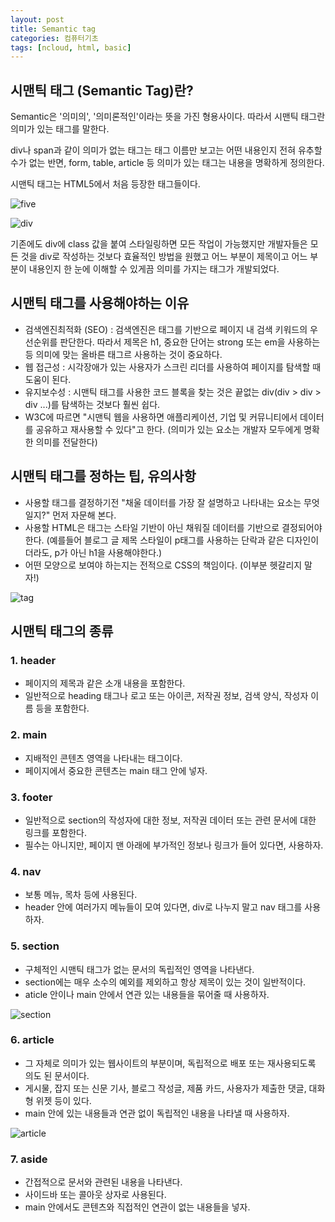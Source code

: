 ```yaml
---
layout: post
title: Semantic tag
categories: 컴퓨터기초
tags: [ncloud, html, basic]
---
```


## 시맨틱 태그 (Semantic Tag)란?

Semantic은 '의미의', '의미론적인'이라는 뜻을 가진 형용사이다. 따라서 시맨틱 태그란 의미가 있는 태그를 말한다.  
  
div나 span과 같이 의미가 없는 태그는 태그 이름만 보고는 어떤 내용인지 전혀 유추할 수가 없는 반면, form, table, article 등 의미가 있는 태그는 내용을 명확하게 정의한다.  
  
시맨틱 태그는 HTML5에서 처음 등장한 태그들이다.  

![five](https://img1.daumcdn.net/thumb/R1280x0/?scode=mtistory2&fname=https%3A%2F%2Ft1.daumcdn.net%2Fcfile%2Ftistory%2F99D4353D5A90D2131B)

![div](https://velog.velcdn.com/images%2Fgil0127%2Fpost%2Fb3a97fa2-7cad-4c27-8011-d78f707f43b0%2F1111111.PNG)

기존에도 div에 class 값을 붙여 스타일링하면 모든 작업이 가능했지만 개발자들은 모든 것을 div로 작성하는 것보다 효율적인 방법을 원했고 어느 부분이 제목이고 어느 부분이 내용인지 한 눈에 이해할 수 있게끔 의미를 가지는 태그가 개발되었다.  

## 시맨틱 태그를 사용해야하는 이유

- 검색엔진최적화 (SEO) : 검색엔진은 태그를 기반으로 페이지 내 검색 키워드의 우선순위를 판단한다. 따라서 제목은 h1, 중요한 단어는 strong 또는 em을 사용하는 등 의미에 맞는 올바른 태그르 사용하는 것이 중요하다.
- 웹 접근성 : 시각장애가 있는 사용자가 스크린 리더를 사용하여 페이지를 탐색할 때 도움이 된다.
- 유지보수성 : 시맨틱 태그를 사용한 코드 블록을 찾는 것은 끝없는 div(div > div > div ...)를 탐색하는 것보다 훨씬 쉽다.
- W3C에 따르면 "시맨틱 웹을 사용하면 애플리케이션, 기업 및 커뮤니티에서 데이터를 공유하고 재사용할 수 있다"고 한다. (의미가 있는 요소는 개발자 모두에게 명확한 의미를 전달한다)


## 시맨틱 태그를 정하는 팁, 유의사항
- 사용할 태그를 결정하기전 "채울 데이터를 가장 잘 설명하고 나타내는 요소는 무엇일지?" 먼저 자문해 본다.
- 사용할 HTML은 태그는 스타일 기반이 아닌 채워질 데이터를 기반으로 결정되어야 한다. (예를들어 블로그 글 제목 스타일이 p태그를 사용하는 단락과 같은 디자인이더라도, p가 아닌 h1을 사용해야한다.)
- 어떤 모양으로 보여야 하는지는 전적으로 CSS의 책임이다. (이부분 헷갈리지 말자!)

![tag](https://velog.velcdn.com/images%2Fgil0127%2Fpost%2Fdc349d83-4e31-421e-a463-4f23466b4e51%2F3.PNG)

## 시맨틱 태그의 종류

### 1. header

- 페이지의 제목과 같은 소개 내용을 포함한다.
- 일반적으로 heading 태그나 로고 또는 아이콘, 저작권 정보, 검색 양식, 작성자 이름 등을 포함한다.


### 2. main

- 지배적인 콘텐츠 영역을 나타내는 태그이다.
- 페이지에서 중요한 콘텐츠는 main 태그 안에 넣자.


### 3. footer

- 일반적으로 section의 작성자에 대한 정보, 저작권 데이터 또는 관련 문서에 대한 링크를 포함한다.
- 필수는 아니지만, 페이지 맨 아래에 부가적인 정보나 링크가 들어 있다면, 사용하자.


### 4. nav

- 보통 메뉴, 목차 등에 사용된다.
- header 안에 여러가지 메뉴들이 모여 있다면, div로 나누지 말고 nav 태그를 사용하자.


### 5. section

- 구체적인 시맨틱 태그가 없는 문서의 독립적인 영역을 나타낸다.
- section에는 매우 소수의 예외를 제외하고 항상 제목이 있는 것이 일반적이다.
- aticle 안이나 main 안에서 연관 있는 내용들을 묶어줄 때 사용하자.

![section](https://velog.velcdn.com/images%2Fgil0127%2Fpost%2F5f9f58c5-1aac-439e-9519-9b9c43591a12%2F2.PNG)


### 6. article

- 그 자체로 의미가 있는 웹사이트의 부분이며, 독립적으로 배포 또는 재사용되도록 의도 된 문서이다.
- 게시물, 잡지 또는 신문 기사, 블로그 작성글, 제품 카드, 사용자가 제출한 댓글, 대화형 위젯 등이 있다.
- main 안에 있는 내용들과 연관 없이 독립적인 내용을 나타낼 때 사용하자.

![article](https://velog.velcdn.com/images%2Fgil0127%2Fpost%2F636212d7-b911-4d7e-a0c5-48aa3df8e42a%2F1.PNG)



### 7. aside

- 간접적으로 문서와 관련된 내용을 나타낸다.
- 사이드바 또는 콜아웃 상자로 사용된다.
- main 안에서도 콘텐츠와 직접적인 연관이 없는 내용들을 넣자.